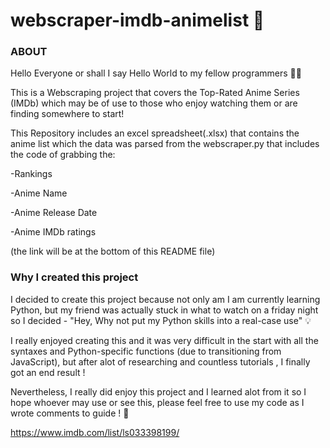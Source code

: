 # webscraper-imdb-animelist :rocket:


<h3>ABOUT</h3>


Hello Everyone or shall I say Hello World to my fellow programmers  :technologist:

This is a Webscraping project that covers the Top-Rated Anime Series (IMDb) which may be of use to those who enjoy watching them or are finding somewhere to start!

This Repository includes an excel spreadsheet(.xlsx) that contains the anime list which the data was parsed from the webscraper.py that includes the code of grabbing the:

-Rankings

-Anime Name

-Anime Release Date

-Anime IMDb ratings

(the link will be at the bottom of this README file)

<h3>Why I created this project</h3>

I decided to create this project because not only am I am currently learning Python, but my friend was actually stuck in what to watch on a friday night so I decided - "Hey, Why not put my Python skills into a real-case use" :bulb:

I really enjoyed creating this and it was very difficult in the start with all the syntaxes and Python-specific functions (due to transitioning from JavaScript), but after alot of researching and countless tutorials , I finally got an end result ! 


Nevertheless, I really did enjoy this project and I learned alot from it so I hope whoever may use or see this, please feel free to use my code as I wrote comments to guide ! :open_hands:





https://www.imdb.com/list/ls033398199/

